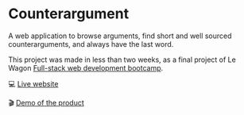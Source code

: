 # Counterargument

A web application to browse arguments, find short and well sourced counterarguments, and always have the last word.

This project was made in less than two weeks, as a final project of Le Wagon [Full-stack web development bootcamp](https://www.lewagon.com/web-development-course/full-time).

💻 [Live website](http://www.counterargument.ca/)

🎬 [Demo of the product](https://youtu.be/G1DXGS1jS1w?t=890)
